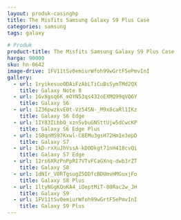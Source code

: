 ```yaml
---
layout: produk-casinghp
title: The Misfits Samsung Galaxy S9 Plus Case
categories: samsung
tags: galaxy

# Produk
product-title: The Misfits Samsung Galaxy S9 Plus Case
harga: 90000
sku: hn-0642
image-drive: 1FV11tSv0emiurWfoh99wGrtF5ePmvInI
gallery:
  - url: 1ryikesuoODAiFzAbLTiCuBsSymTMd2QX
    title: Galaxy Note 8
  - url: 1GvXgsq6K_mOYN53qs432oEXMQ99qVQ6Y
    title: Galaxy S6
  - url: 1Z36pwzkvE0t-Vz54SN-_M9x8caRl1IKz
    title: Galaxy S6 Edge
  - url: 1IY83ILbbO_xznSvbuGNSttUjw5dCwcKP
    title: Galaxy S6 Edge Plus
  - url: 1SBqnMS97Kxwl-C8EMu3gsH72Hm1e3epD
    title: Galaxy S7
  - url: 1kD-rxXuJhVssA-kD0Dkgt71nH418cvQi
    title: Galaxy S7 Edge
  - url: 12rs6XRzPnPpRI7VTvFCaGXnq-dwb3rZT
    title: Galaxy S8
  - url: 1dNIr_V0RTgsugZ5DDfcBDUmvHMGuxjFo
    title: Galaxy S8 Plus
  - url: 1ltyNGgKQoKA4_iOeptMiT-80Rac2w_JH
    title: Galaxy S9
  - url: 1FV11tSv0emiurWfoh99wGrtF5ePmvInI
    title: Galaxy S9 Plus
---
```


